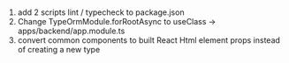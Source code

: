 ###

1. add 2 scripts lint / typecheck to package.json
2. Change TypeOrmModule.forRootAsync to useClass -> apps/backend/app.module.ts
3. convert common components to built React Html element props instead of creating a new type

